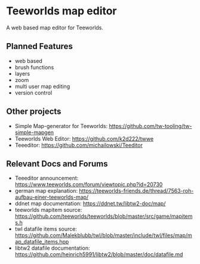 # Teeworlds map editor

A web based map editor for Teeworlds.


## Planned Features

* web based
* brush functions
* layers
* zoom
* multi user map editing
* version control


## Other projects

* Simple Map-generator for Teeworlds: https://github.com/tw-tooling/tw-simple-mapgen
* Teeworlds Web Editor: https://github.com/k2d222/twwe
* Teeeditor: https://github.com/michailowski/Teeditor


## Relevant Docs and Forums

* Teeeditor announcement: https://www.teeworlds.com/forum/viewtopic.php?id=20730
* german map explanation: https://teeworlds-friends.de/thread/7563-roh-aufbau-einer-teeworlds-map/
* ddnet map documentation: https://ddnet.tw/libtw2-doc/map/
* teeworlds mapitem source: https://github.com/teeworlds/teeworlds/blob/master/src/game/mapitems.h
* twl datafile items source: https://github.com/Malekblubb/twl/blob/master/include/twl/files/map/map_datafile_items.hpp
* libtw2 datafile documentation: https://github.com/heinrich5991/libtw2/blob/master/doc/datafile.md
